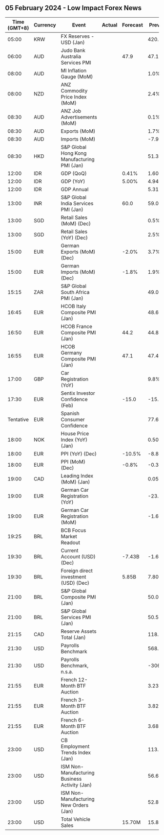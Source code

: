 ## 05 February 2024 - Low Impact Forex News

| Time (GMT+8) | Currency | Event | Actual | Forecast | Previous |
|------|----------|-------|--------|----------|----------|
| 05:00 | KRW | FX Reserves - USD (Jan) |  |  | 420.15B |
| 06:00 | AUD | Judo Bank Australia Services PMI |  | 47.9 | 47.1 |
| 08:00 | AUD | MI Inflation Gauge (MoM) |  |  | 1.0% |
| 08:00 | NZD | ANZ Commodity Price Index (MoM) |  |  | 2.4% |
| 08:30 | AUD | ANZ Job Advertisements (MoM) |  |  | 0.1% |
| 08:30 | AUD | Exports (MoM) |  |  | 1.7% |
| 08:30 | AUD | Imports (MoM) |  |  | -7.9% |
| 08:30 | HKD | S&P Global Hong Kong Manufacturing PMI (Jan) |  |  | 51.3 |
| 12:00 | IDR | GDP (QoQ) |  | 0.41% | 1.60% |
| 12:00 | IDR | GDP (YoY) |  | 5.00% | 4.94% |
| 12:00 | IDR | GDP Annual |  |  | 5.31% |
| 13:00 | INR | S&P Global India Services PMI (Jan) |  | 60.0 | 59.0 |
| 13:00 | SGD | Retail Sales (MoM) (Dec) |  |  | 0.5% |
| 13:00 | SGD | Retail Sales (YoY) (Dec) |  |  | 2.5% |
| 15:00 | EUR | German Exports (MoM) (Dec) |  | -2.0% | 3.7% |
| 15:00 | EUR | German Imports (MoM) (Dec) |  | -1.8% | 1.9% |
| 15:15 | ZAR | S&P Global South Africa PMI (Jan) |  |  | 49.0 |
| 16:45 | EUR | HCOB Italy Composite PMI (Jan) |  |  | 48.6 |
| 16:50 | EUR | HCOB France Composite PMI (Jan) |  | 44.2 | 44.8 |
| 16:55 | EUR | HCOB Germany Composite PMI (Jan) |  | 47.1 | 47.4 |
| 17:00 | GBP | Car Registration (YoY) |  |  | 9.8% |
| 17:30 | EUR | Sentix Investor Confidence (Feb) |  | -15.0 | -15.8 |
| Tentative | EUR | Spanish Consumer Confidence |  |  | 77.6 |
| 18:00 | NOK | House Price Index (YoY) (Jan) |  |  | 0.50% |
| 18:00 | EUR | PPI (YoY) (Dec) |  | -10.5% | -8.8% |
| 18:00 | EUR | PPI (MoM) (Dec) |  | -0.8% | -0.3% |
| 19:00 | CAD | Leading Index (MoM) (Jan) |  |  | 0.05% |
| 19:00 | EUR | German Car Registration (YoY) |  |  | -23.0% |
| 19:00 | EUR | German Car Registration (MoM) |  |  | -1.6% |
| 19:25 | BRL | BCB Focus Market Readout |  |  |  |
| 19:30 | BRL | Current Account (USD) (Dec) |  | -7.43B | -1.60B |
| 19:30 | BRL | Foreign direct investment (USD) (Dec) |  | 5.85B | 7.80B |
| 21:00 | BRL | S&P Global Composite PMI (Jan) |  |  | 50.0 |
| 21:00 | BRL | S&P Global Services PMI (Jan) |  |  | 50.5 |
| 21:15 | CAD | Reserve Assets Total (Jan) |  |  | 118.3B |
| 21:30 | USD | Payrolls Benchmark |  |  | 568.00 |
| 21:30 | USD | Payrolls Benchmark, n.s.a. |  |  | -306.00K |
| 21:55 | EUR | French 12-Month BTF Auction |  |  | 3.239% |
| 21:55 | EUR | French 3-Month BTF Auction |  |  | 3.822% |
| 21:55 | EUR | French 6-Month BTF Auction |  |  | 3.687% |
| 23:00 | USD | CB Employment Trends Index (Jan) |  |  | 113.15 |
| 23:00 | USD | ISM Non-Manufacturing Business Activity (Jan) |  |  | 56.6 |
| 23:00 | USD | ISM Non-Manufacturing New Orders (Jan) |  |  | 52.8 |
| 23:00 | USD | Total Vehicle Sales |  | 15.70M | 15.83M |
